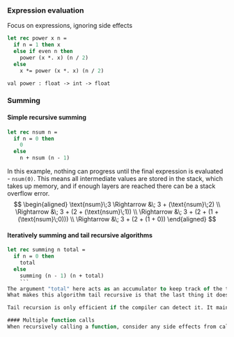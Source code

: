 ### Expression evaluation
Focus on expressions, ignoring side effects 

```ocaml
let rec power x n = 
  if n = 1 then x
  else if even n then
    power (x *. x) (n / 2)
  else 
    x *= power (x *. x) (n / 2)
```
`val power : float -> int -> float`

### Summing
#### Simple recursive summing
```ocaml
let rec nsum n =
  if n = 0 then
    0
  else
    n + nsum (n - 1)
```
In this example, nothing can progress until the final expression is evaluated - `nsum(0)`. This means all intermediate values are stored in the stack, which takes up memory, and if enough layers are reached there can be a stack overflow error.
$$
\begin{aligned}
\text{nsum}\;3 \Rightarrow &\; 3 + (\text{nsum}\;2) \\
               \Rightarrow &\; 3 + (2 + (\text{nsum}\;1)) \\
               \Rightarrow &\; 3 + (2 + (1 + (\text{nsum}\;0))) \\
               \Rightarrow &\; 3 + (2 + (1 + 0))
\end{aligned}
$$
#### Iteratively summing and tail recursive algorithms
```ocaml
let rec summing n total =
  if n = 0 then
    total
  else
    summing (n - 1) (n + total)
    ```
The argument "total" here acts as an accumulator to keep track of the total without using the stack. This is an *iterative* or *tail recursive* algorithm.
What makes this algorithm tail recursive is that the last thing it does is call itself - in the first example, the function adds `n` after calling itself, hence it is not tail recursive.

Tail recursion is only efficient if the compiler can detect it. It mainly saves space but can also speed up a program. It should only be used when the gain is significant.

#### Multiple function calls
When recursively calling a function, consider any side effects from calling the function more than once. If the same 